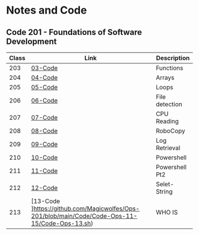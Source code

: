 # Notes and Code
## Code 201 - Foundations of Software Development

| Class        |Link           |Description  |
| ------------- |-------------| -----|
| 203 | [03-Code ](https://github.com/Magicwolfes/Ops-201/blob/main/Code/Code-Ops-1-10/Code-Ops-03.sh) | Functions |
| 204 | [04-Code ](https://github.com/Magicwolfes/Ops-201/blob/main/Code/Code-Ops-1-10/Code-Ops-04.sh) | Arrays |
| 205 | [05-Code ](https://github.com/Magicwolfes/Ops-201/blob/main/Code/Code-Ops-1-10/Code-Ops-05.sh) | Loops |
| 206 | [06-Code ](https://github.com/Magicwolfes/Ops-201/blob/main/Code/Code-Ops-1-10/Code-Ops-06.sh) | File detection |
| 207 | [07-Code ](https://github.com/Magicwolfes/Ops-201/blob/main/Code/Code-Ops-1-10/Code-Ops-07.sh) | CPU Reading |
| 208 | [08-Code ](https://github.com/Magicwolfes/Ops-201/blob/main/Code/Code-Ops-1-10/Code-Ops-08.bat) | RoboCopy |
| 209 | [09-Code ](https://github.com/Magicwolfes/Ops-201/blob/main/Code/Code-Ops-1-10/Code-Ops-09.ps1) | Log Retrieval |
| 210 | [10-Code ](https://github.com/Magicwolfes/Ops-201/blob/main/Code/Code-Ops-1-10/Code-Ops-10.ps1) | Powershell |
| 211 | [11-Code ](https://github.com/Magicwolfes/Ops-201/blob/main/Code/Code-Ops-11-15/Code-Ops-11.ps1) | Powershell Pt2 |
| 212 | [12-Code ](https://github.com/Magicwolfes/Ops-201/blob/main/Code/Code-Ops-11-15/Code-Ops-12.ps1) | Selet-String |
| 213 | [13-Code ]https://github.com/Magicwolfes/Ops-201/blob/main/Code/Code-Ops-11-15/Code-Ops-13.sh) | WHO IS | 
